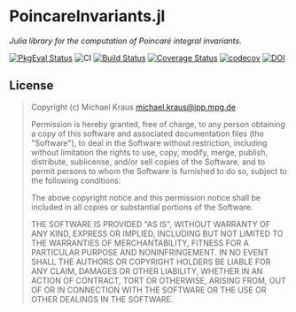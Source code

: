 # PoincareInvariants.jl

*Julia library for the computation of Poincaré integral invariants.*

[![PkgEval Status](https://juliaci.github.io/NanosoldierReports/pkgeval_badges/P/PoincareInvariants.svg)](https://juliaci.github.io/NanosoldierReports/pkgeval_badges/P/PoincareInvariants.html)
![CI](https://github.com/JuliaGNI/PoincareInvariants.jl/workflows/CI/badge.svg)
[![Build Status](https://travis-ci.org/JuliaGNI/PoincareInvariants.jl.svg?branch=master)](https://travis-ci.org/JuliaGNI/PoincareInvariants.jl)
[![Coverage Status](https://coveralls.io/repos/github/JuliaGNI/PoincareInvariants.jl/badge.svg)](https://coveralls.io/github/JuliaGNI/PoincareInvariants.jl)
[![codecov](https://codecov.io/gh/JuliaGNI/PoincareInvariants.jl/branch/master/graph/badge.svg)](https://codecov.io/gh/JuliaGNI/PoincareInvariants.jl)
[![DOI](https://zenodo.org/badge/doi/10.5281/zenodo.3661225.svg)](https://doi.org/10.5281/zenodo.3661225)


## License

> Copyright (c) Michael Kraus <michael.kraus@ipp.mpg.de>
>
> Permission is hereby granted, free of charge, to any person obtaining a copy
> of this software and associated documentation files (the "Software"), to deal
> in the Software without restriction, including without limitation the rights
> to use, copy, modify, merge, publish, distribute, sublicense, and/or sell
> copies of the Software, and to permit persons to whom the Software is
> furnished to do so, subject to the following conditions:
>
> The above copyright notice and this permission notice shall be included in all
> copies or substantial portions of the Software.
>
> THE SOFTWARE IS PROVIDED "AS IS", WITHOUT WARRANTY OF ANY KIND, EXPRESS OR
> IMPLIED, INCLUDING BUT NOT LIMITED TO THE WARRANTIES OF MERCHANTABILITY,
> FITNESS FOR A PARTICULAR PURPOSE AND NONINFRINGEMENT. IN NO EVENT SHALL THE
> AUTHORS OR COPYRIGHT HOLDERS BE LIABLE FOR ANY CLAIM, DAMAGES OR OTHER
> LIABILITY, WHETHER IN AN ACTION OF CONTRACT, TORT OR OTHERWISE, ARISING FROM,
> OUT OF OR IN CONNECTION WITH THE SOFTWARE OR THE USE OR OTHER DEALINGS IN THE
> SOFTWARE.
